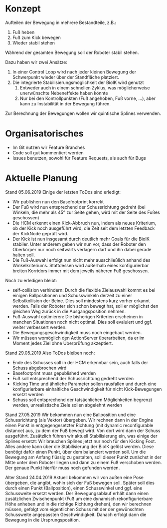 Konzept
=======

Aufteilen der Bewegung in mehrere Bestandteile, z.B.:

1. Fuß heben
2. Fuß zum Kick bewegen
3. Wieder stabil stehen

Während der gesamten Bewegung soll der Roboter stabil stehen.

Dazu haben wir zwei Ansätze:

1. In einer Control Loop wird nach jeder kleinen Bewegung der Schwerpunkt wieder über der
   Standfläche platziert.
2. Die integrierte Stabilisierungsmöglichkeit der BioIK wird genutzt
    1. Entweder auch in einem schnellen Zyklus, was möglicherweise unerwünschte Nebeneffekte haben
       könnte
    2. Nur bei den Kontrollpunkten (Fuß angehoben, Fuß vorne, …), aber kann zu Instabilität in der
       Bewegung führen.

Zur Berechnung der Bewegungen wollen wir quintische Splines verwenden.

Organisatorisches
=================

* Im Git nutzen wir Feature Branches
* Code soll gut kommentiert werden
* Issues benutzen, sowohl für Feature Requests, als auch für Bugs

Aktuelle Planung
================
Stand 05.06.2019
Einige der letzten ToDos sind erledigt:
* Wir publishen nun den Basefootprint korrekt
* Der Fuß wird nun entsprechend der Schussrichtung gedreht (bei Winkeln, die mehr als 45° zur Seite gehen, wird mit der Seite des Fußes geschossen)
* Die HCM erkennt einen Kick-Abbruch nun, indem als neues Kriterium, ob der Kick noch ausgeführt wird, die Zeit seit dem letzten Feedback der KickNode geprüft wird.
* Der Kick ist nun insgesamt durch deutlich mehr Goals für die BioIK stabiler. Unter anderem geben wir nun vor, dass der Roboter den Oberkörper nur noch seitwärts verlagern darf und ihn dabei gerade halten soll.
* Die Fuß-Auswahl erfolgt nun nicht mehr ausschließlich anhand des Winkelkriteriums. Stattdessen wird außerhalb eines konfigurierbar breiten Korridors immer mit dem jeweils näheren Fuß geschossen.

Noch zu erledigen bleibt:
* self-collision verhindern: Durch die flexible Zielauswahl kommt es bei einigen Ballpositionen und Schusswinkeln derzeit zu einer Selbstkollision der Beine. Dies soll mindestens kurz vorher erkannt werden. Falls der Roboter sich schon bewegt hat, soll er möglichst den gleichen Weg zurück in die Ausgangsposition nehmen.
* Fuß-Auswahl optimieren: Die bisherigen Kriterien erscheinen in manchen Situationen noch nicht optimal. Dies soll evaluiert und ggf. weiter verbessert werden.
* Die Bewegungsgeschwindigkeit muss noch eingebaut werden.
* Wir müssen womöglich den ActionServer überarbeiten, da er im Moment jedes Ziel ohne Überprüfung akzeptiert.

Stand 29.05.2019
Also ToDos bleiben noch:
* Ende des Schusses soll in der HCM erkennbar sein, auch falls der Schuss abgebrochen wird
* Basefootprint muss gepublished werden
* Fuß soll entsprechend der Schussrichtung gedreht werden
* Kicking Time und ähnliche Parameter sollen rausfallen und durch eine konfigurierbare einhaltliche Geschwindigkeit für nicht Kick-Bewegungen ersetzt werden
* Schuss soll entsprechend der tatsächlichen Möglichkeiten begrenzt werden, unrealistische Ziele sollen abgelehnt werden

Stand 27.05.2019
Wir bekommen nun eine Ballposition und eine Schussrichtung (als Vektor) übergeben. Wir rechnen dann in der Engine einen Punkt in entgegengesetzter Richtung (mit dynamic reconfigurable distance) aus, zu dem der Fuß bewegt wird. Von dort wird dann der Schuss ausgeführt.
Zusätzlich führen wir aktuell Stabilisierung ein, was einige der Splines ersetzt: Wir brauchen Splines jetzt nur noch für den Kicking Foot. Alles andere kann über die Stabilisierung der BioIK gelöst werden. Diese benötigt dafür einen Punkt, über dem balanciert werden soll. Um die Bewegung am Anfang flüssig zu gestalten, soll dieser Punkt zunächst in der Mitte unter dem Roboter liegen und dann zu einem Fuß verschoben werden. Der genaue Punkt hierfür muss noch gefunden werden.

Alter Stand 24.04.2019
Aktuell bekommen wir von außen eine Pose übergeben, die angibt, wohin sich der Fuß bewegen soll.
Später soll dies durch einen Punkt (Ballposition), einen Schusswinkel und ggf. eine Schussweite ersetzt werden.
Der Bewegungsablauf erhält dann einen zusätzlichen Zwischenpunkt (Fuß um eine dynamisch rekonfigurierbare Höhe
anheben und in die richtige Richtung drehen), den wir berechnen müssen, gefolgt vom eigentlichen Schuss mit
der der gewünschten Schussweite angepassten Geschwindigkeit. Danach erfolgt dann die Bewegung in die
Ursprungsposition.
